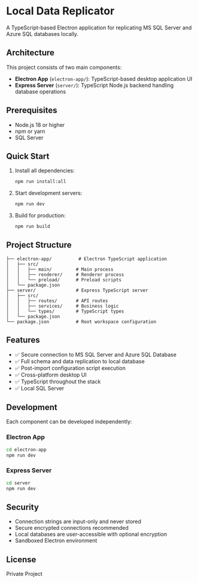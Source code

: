 # Local Data Replicator

A TypeScript-based Electron application for replicating MS SQL Server and Azure SQL databases locally.

## Architecture

This project consists of two main components:
- **Electron App** (`electron-app/`): TypeScript-based desktop application UI
- **Express Server** (`server/`): TypeScript Node.js backend handling database operations

## Prerequisites

- Node.js 18 or higher
- npm or yarn
- SQL Server

## Quick Start

1. Install all dependencies:
   ```bash
   npm run install:all
   ```

2. Start development servers:
   ```bash
   npm run dev
   ```

3. Build for production:
   ```bash
   npm run build
   ```

## Project Structure

```
├── electron-app/          # Electron TypeScript application
│   ├── src/
│   │   ├── main/         # Main process
│   │   ├── renderer/     # Renderer process
│   │   └── preload/      # Preload scripts
│   └── package.json
├── server/               # Express TypeScript server
│   ├── src/
│   │   ├── routes/       # API routes
│   │   ├── services/     # Business logic
│   │   └── types/        # TypeScript types
│   └── package.json
└── package.json          # Root workspace configuration
```

## Features

- ✅ Secure connection to MS SQL Server and Azure SQL Database
- ✅ Full schema and data replication to local database
- ✅ Post-import configuration script execution
- ✅ Cross-platform desktop UI
- ✅ TypeScript throughout the stack
- ✅ Local SQL Server

## Development

Each component can be developed independently:

### Electron App
```bash
cd electron-app
npm run dev
```

### Express Server
```bash
cd server
npm run dev
```

## Security

- Connection strings are input-only and never stored
- Secure encrypted connections recommended
- Local databases are user-accessible with optional encryption
- Sandboxed Electron environment

## License

Private Project 